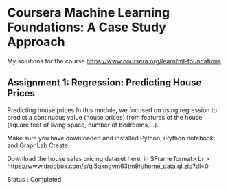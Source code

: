 # Coursera Machine Learning Foundations: A Case Study Approach

My solutions for the course https://www.coursera.org/learn/ml-foundations

## Assignment 1: Regression: Predicting House Prices

Predicting house prices
In this module, we focused on using regression to predict a continuous value (house prices) 
from features of the house (square feet of living space, number of bedrooms,...). 

Make sure you have downloaded and installed Python, iPython notebook and GraphLab Create.

Download the house sales pricing dataset here, in SFrame format:<br \> https://www.dropbox.com/s/ql5qxngvm63tm9h/home_data.gl.zip?dl=0

Status : Completed
